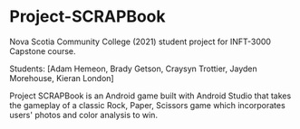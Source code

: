 # Project-SCRAPBook
Nova Scotia Community College (2021) student project for INFT-3000 Capstone course. 

Students: [Adam Hemeon, Brady Getson, Craysyn Trottier, Jayden Morehouse, Kieran London]  

Project SCRAPBook is an Android game built with Android Studio that takes the gameplay of a classic Rock, Paper, Scissors game which incorporates users' photos and color analysis to win.
